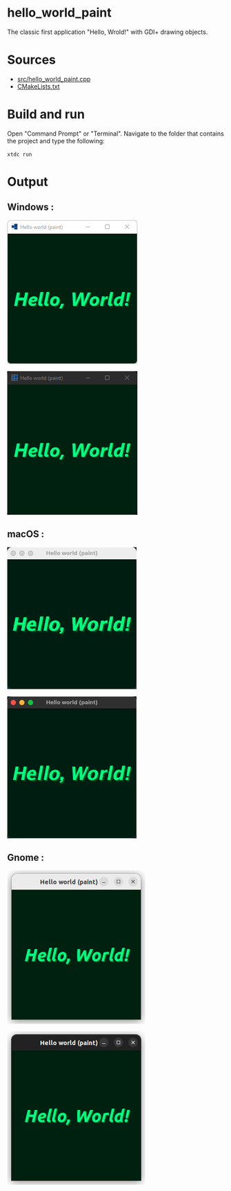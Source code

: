 # hello_world_paint

The classic first application "Hello, Wrold!" with GDI+ drawing objects.

# Sources

* [src/hello_world_paint.cpp](src/hello_world_paint.cpp)
* [CMakeLists.txt](CMakeLists.txt)

# Build and run

Open "Command Prompt" or "Terminal". Navigate to the folder that contains the project and type the following:

```shell
xtdc run
```

# Output

## Windows :

![Screenshot](../../../../docs/pictures/examples/hello_world_paint_w.png)

![Screenshot](../../../../docs/pictures/examples/hello_world_paint_wd.png)

## macOS :

![Screenshot](../../../../docs/pictures/examples/hello_world_paint_m.png)

![Screenshot](../../../../docs/pictures/examples/hello_world_paint_md.png)

## Gnome :

![Screenshot](../../../../docs/pictures/examples/hello_world_paint_g.png)

![Screenshot](../../../../docs/pictures/examples/hello_world_paint_gd.png)
